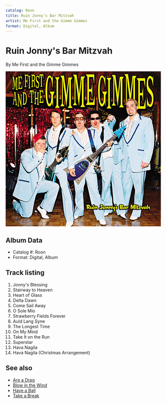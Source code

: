 ```yaml
---
catalog: Roon
title: Ruin Jonny's Bar Mitzvah
artist: Me First and the Gimme Gimmes
format: Digital, Album
---
```


# Ruin Jonny's Bar Mitzvah

By Me First and the Gimme Gimmes

![](../../assets/albumcovers/Me_First_and_the_Gimme_Gimmes-Ruin_Jonnys_Bar_Mitzvah.png)

## Album Data

- Catalog #: Roon
- Format: Digital, Album


## Track listing


1. Jonny's Blessing
2. Stairway to Heaven
3. Heart of Glass
4. Delta Dawn
5. Come Sail Away
6. O Sole Mio
7. Strawberry Fields Forever
8. Auld Lang Syne
9. The Longest Time
10. On My Mind
11. Take It on the Run
12. Superstar
13. Hava Nagila
14. Hava Nagila (Christmas Arrangement)


## See also

- [Are a Drag](Are_a_Drag.md)
- [Blow in the Wind](Blow_in_the_Wind.md)
- [Have a Ball](Have_a_Ball.md)
- [Take a Break](Take_a_Break.md)
